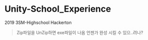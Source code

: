 # Unity-School_Experience
2019 3SM-Highschool Hackerton

> Zip파일을 UnZip하면 exe파일이 나옴
언젠가 완성 시킬 수 있으..려나?
